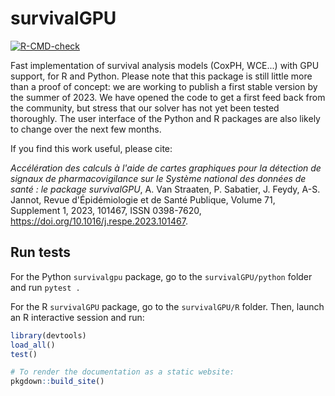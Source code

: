 # survivalGPU

<!-- badges: start -->
[![R-CMD-check](https://github.com/jeanfeydy/survivalGPU/actions/workflows/R-CMD-check.yaml/badge.svg)](https://github.com/jeanfeydy/survivalGPU/actions/workflows/R-CMD-check.yaml)
<!-- badges: end -->
  
Fast implementation of survival analysis models (CoxPH, WCE...) with GPU support, for R and Python.
Please note that this package is still little more than a proof of concept: we are working to publish a first stable version by the summer of 2023. We have opened the code to get a first feed back from the community, but stress that our solver has not yet been tested thoroughly. The user interface of the Python and R packages are also likely to change over the next few months.

If you find this work useful, please cite:


*Accélération des calculs à l'aide de cartes graphiques pour la détection de signaux de pharmacovigilance sur le Système national des données de santé : le package survivalGPU*, A. Van Straaten, P. Sabatier, J. Feydy, A-S. Jannot, Revue d'Épidémiologie et de Santé Publique, Volume 71, Supplement 1, 2023, 101467, ISSN 0398-7620, https://doi.org/10.1016/j.respe.2023.101467.



## Run tests

For the Python `survivalgpu` package, go to the `survivalGPU/python` folder and run `pytest .`

For the R `survivalGPU` package, go to the `survivalGPU/R` folder. Then, launch an R interactive session and run:

```R
library(devtools)
load_all()
test()

# To render the documentation as a static website:
pkgdown::build_site()
```
